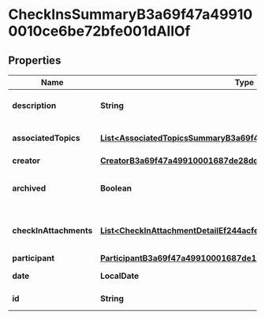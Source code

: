 

# CheckInsSummaryB3a69f47a499100010ce6be72bfe001dAllOf


## Properties

| Name | Type | Description | Notes |
|------------ | ------------- | ------------- | -------------|
|**description** | **String** | Description of check-in. |  [optional] |
|**associatedTopics** | [**List&lt;AssociatedTopicsSummaryB3a69f47a4991000171aae4c5a810040&gt;**](AssociatedTopicsSummaryB3a69f47a4991000171aae4c5a810040.md) | Topics included in a check-in. |  [optional] |
|**creator** | [**CreatorB3a69f47a49910001687de28dd71003d**](CreatorB3a69f47a49910001687de28dd71003d.md) |  |  [optional] |
|**archived** | **Boolean** | Indicates that the check-in is archived. |  [optional] |
|**checkInAttachments** | [**List&lt;CheckInAttachmentDetailEf244acfe6cf10002ebe92d43a7701d7&gt;**](CheckInAttachmentDetailEf244acfe6cf10002ebe92d43a7701d7.md) | Returns all attachments for the Check-In. |  [optional] |
|**participant** | [**ParticipantB3a69f47a49910001687de1d4c75003c**](ParticipantB3a69f47a49910001687de1d4c75003c.md) |  |  [optional] |
|**date** | **LocalDate** | Date of check-in. |  [optional] |
|**id** | **String** | Id of the instance |  [optional] |



